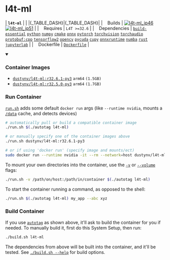 # l4t-ml

| **`l4t-ml`** | |
|{_TABLE_DASH}|{_TABLE_DASH}|
| &nbsp;&nbsp;&nbsp;Builds | [![`l4t-ml_jp46`](https://img.shields.io/github/actions/workflow/status/dusty-nv/jetson-containers/l4t-ml_jp46.yml?label=l4t-ml_jp46)](https://github.com/dusty-nv/jetson-containers/actions/workflows/l4t-ml_jp46.yml) [![`l4t-ml_jp51`](https://img.shields.io/github/actions/workflow/status/dusty-nv/jetson-containers/l4t-ml_jp51.yml?label=l4t-ml_jp51)](https://github.com/dusty-nv/jetson-containers/actions/workflows/l4t-ml_jp51.yml) |
| &nbsp;&nbsp;&nbsp;Requires | `L4T >=32.6` |
| &nbsp;&nbsp;&nbsp;Dependencies | [`build-essential`](/packages/build-essential) [`python`](/packages/python) [`numpy`](/packages/numpy) [`cmake`](/packages/cmake/cmake_pip) [`onnx`](/packages/onnx) [`pytorch`](/packages/pytorch) [`torchvision`](/packages/pytorch/torchvision) [`torchaudio`](/packages/pytorch/torchaudio) [`protobuf:cpp`](/packages/protobuf/protobuf_cpp) [`tensorflow2`](/packages/tensorflow) [`opencv`](/packages/opencv) [`pycuda`](/packages/pycuda) [`cupy`](/packages/cupy) [`onnxruntime`](/packages/onnxruntime) [`numba`](/packages/numba) [`rust`](/packages/rust) [`jupyterlab`](/packages/jupyterlab) |
| &nbsp;&nbsp;&nbsp;Dockerfile | [`Dockerfile`](Dockerfile) |

<details open>
<summary><h3>Container Images</h3></summary>

- [`dustynv/l4t-ml:r32.6.1-py3`](https://hub.docker.com/r/dustynv/l4t-ml/tags)  `arm64`  `(1.5GB)`
- [`dustynv/l4t-ml:r32.5.0-py3`](https://hub.docker.com/r/dustynv/l4t-ml/tags)  `arm64`  `(1.7GB)`
</details>

### Run Container
[`run.sh`](/run.sh) adds some default `docker run` args (like `--runtime nvidia`, mounts a [`/data`](/data) cache, and detects devices)
```bash
# automatically pull or build a compatible container image
./run.sh $(./autotag l4t-ml)

# or manually specify one of the container images above
./run.sh dustynv/l4t-ml:r32.6.1-py3

# or if using 'docker run' (specify image and mounts/ect)
sudo docker run --runtime nvidia -it --rm --network=host dustynv/l4t-ml:r32.6.1-py3
```
To mount your own directories into the container, use the [`-v`](https://docs.docker.com/engine/reference/commandline/run/#volume) or [`--volume`](https://docs.docker.com/engine/reference/commandline/run/#volume) flags:
```bash
./run.sh -v /path/on/host:/path/in/container $(./autotag l4t-ml)
```
To start the container running a command, as opposed to the shell:
```bash
./run.sh $(./autotag l4t-ml) my_app --abc xyz
```
### Build Container
If you use [`autotag`](/autotag) as shown above, it'll ask to build the container for you if needed.  To manually build it, first do this System Setup, then run:
```bash
./build.sh l4t-ml
```
The dependencies from above will be built into the container, and it'll be tested.  See [`./build.sh --help`](/jetson_containers/build.py) for build options.
